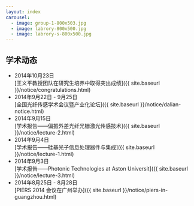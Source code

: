 ```yaml
---
layout: index
carousel: 
  - image: group-1-800x503.jpg
  - image: labrory-800x500.jpg
  - image: labrory-s-800x500.jpg
---
```


学术动态
------------------------

+ 2014年10月23日<br>
  [王义平教授团队在研究生培养中取得突出成绩]({{ site.baseurl }}/notice/congratulations.html)
+ 2014年9月22日 - 9月25日<br> 
  [全国光纤传感学术会议暨产业化论坛]({{ site.baseurl }}/notice/dalian-notice.html)
+ 2014年9月15日<br>
  [学术报告——偏振外差光纤光栅激光传感技术]({{ site.baseurl }}/notice/lecture-2.html)
+ 2014年9月4日<br>
  [学术报告——硅基光子信息处理器件与集成]({{ site.baseurl }}/notice/lecture-1.html)
+ 2014年9月3日<br>
  [学术报告——Photonic Technologies at Aston Universit]({{ site.baseurl }}/notice/lecture-3.html)
+ 2014年8月25日 - 8月28日<br>
  [PIERS 2014 会议在广州举办]({{ site.baseurl }}/notice/piers-in-guangzhou.html)
